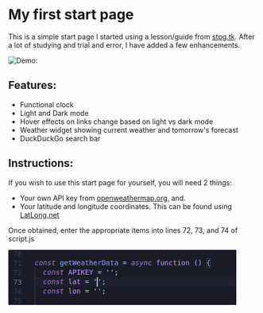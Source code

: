 # My first start page

This is a simple start page I started using a lesson/guide from [stpg.tk](https://stpg.tk/guides/basic-startpage). After a lot of studying and trial and error, I have added a few enhancements.

![Demo:](./startpage-az-demo2.gif)

## Features:

- Functional clock
- Light and Dark mode
- Hover effects on links change based on light vs dark mode
- Weather widget showing current weather and tomorrow's forecast
- DuckDuckGo search bar

## Instructions:

If you wish to use this start page for yourself, you will need 2 things:

- Your own API key from [openweathermap.org](https://openweathermap.org/appid), and.
- Your latitude and longitude coordinates. This can be found using [LatLong.net](https://www.latlong.net/)

Once obtained, enter the appropriate items into lines 72, 73, and 74 of script.js

![API and latlon screenshot](./api-latlon-screenshot-2.png)
